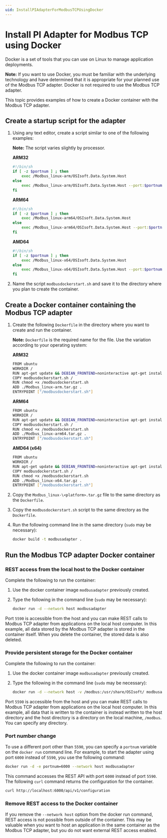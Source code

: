 ```yaml
---
uid: InstallPIAdapterForModbusTCPUsingDocker
---
```


# Install PI Adapter for Modbus TCP using Docker

Docker is a set of tools that you can use on Linux to manage application deployments.

**Note:** If you want to use Docker, you must be familiar with the underlying technology and have determined that it is appropriate for your planned use of the Modbus TCP adapter. Docker is not required to use  the Modbus TCP adapter.

This topic provides examples of how to create a Docker container with the Modbus TCP adapter.

## Create a startup script for the adapter

1. Using any text editor, create a script similar to one of the following examples:

	**Note:** The script varies slightly by processor.

	**ARM32**

	```bash
	#!/bin/sh
	if [ -z $portnum ] ; then
		exec /Modbus_linux-arm/OSIsoft.Data.System.Host
	else
		exec /Modbus_linux-arm/OSIsoft.Data.System.Host --port:$portnum
	fi
	```

	**ARM64**

	```bash
	#!/bin/sh
	if [ -z $portnum ] ; then
		exec /Modbus_linux-arm64/OSIsoft.Data.System.Host
	else
		exec /Modbus_linux-arm64/OSIsoft.Data.System.Host --port:$portnum
	fi
	```

	**AMD64**
			
	```bash
	#!/bin/sh
	if [ -z $portnum ] ; then
		exec /Modbus_linux-x64/OSIsoft.Data.System.Host
	else
		exec /Modbus_linux-x64/OSIsoft.Data.System.Host --port:$portnum
	fi
	```
	
2. Name the script `modbusdockerstart.sh` and save it to the directory where you plan to create the container.

## Create a Docker container containing the Modbus TCP adapter

1. Create the following `Dockerfile` in the directory where you want to create and run the container.

	**Note:** `Dockerfile` is the required name for the file. Use the variation according to your operating system:

	**ARM32**

	```bash
	FROM ubuntu
	WORKDIR /
	RUN apt-get update && DEBIAN_FRONTEND=noninteractive apt-get install -y ca-certificates libicu60 libssl1.1 curl
	COPY modbusdockerstart.sh /
	RUN chmod +x /modbusdockerstart.sh
	ADD ./Modbus_linux-arm.tar.gz .
	ENTRYPOINT ["/modbusdockerstart.sh"]
	```
	**ARM64**

	```bash
	FROM ubuntu
	WORKDIR /
	RUN apt-get update && DEBIAN_FRONTEND=noninteractive apt-get install -y ca-certificates libicu66 libssl1.1 curl
	COPY modbusdockerstart.sh /
	RUN chmod +x /modbusdockerstart.sh
	ADD ./Modbus_linux-arm64.tar.gz .
	ENTRYPOINT ["/modbusdockerstart.sh"]
	```

	**AMD64 (x64)**

	```bash
	FROM ubuntu
	WORKDIR /
	RUN apt-get update && DEBIAN_FRONTEND=noninteractive apt-get install -y ca-certificates libicu66 libssl1.1 curl
	COPY modbusdockerstart.sh /
	RUN chmod +x /modbusdockerstart.sh
	ADD ./Modbus_linux-x64.tar.gz .
	ENTRYPOINT ["/modbusdockerstart.sh"]
	```

2. Copy the `Modbus_linux-\<platform>.tar.gz` file to the same directory as the `Dockerfile`.

3. Copy the `modbusdockerstart.sh` script to the same directory as the `Dockerfile`.

4. Run the following command line in the same directory (`sudo` may be necessary):

	```bash
	docker build -t modbusadapter .
	```

## Run the Modbus TCP adapter Docker container

### REST access from the local host to the Docker container

Complete the following to run the container:

1. Use the docker container image `modbusadapter` previously created.
2. Type the following in the command line (`sudo` may be necessary):

	```bash
	docker run -d --network host modbusadapter
	```

Port `5590` is accessible from the host and you can make REST calls to Modbus TCP adapter from applications on the local host computer. In this example, all data stored by the Modbus TCP adapter is stored in the container itself. When you delete the container, the stored data is also deleted.

### Provide persistent storage for the Docker container

Complete the following to run the container:

1. Use the docker container image `modbusadapter` previously created.
2. Type the following in the command line (`sudo` may be necessary):

	```bash
	docker run -d --network host -v /modbus:/usr/share/OSIsoft/ modbusadapter
	```

Port `5590` is accessible from the host and you can make REST calls to Modbus TCP adapter from applications on the local host computer. In this example, all data that is written to the container is instead written to the host directory and the host directory is a directory on the local machine, `/modbus`. You can specify any directory.

### Port number change

To use a different port other than `5590`, you can specify a `portnum` variable on the `docker run` command line. For example, to start the adapter using port `6000` instead of `5590`, you use the following command:

```bash
docker run -d -e portnum=6000 --network host modbusadapter
```

This command accesses the REST API with port `6000` instead of port `5590`. The following `curl` command returns the configuration for the container.

```bash
curl http://localhost:6000/api/v1/configuration
```

### Remove REST access to the Docker container

If you remove the `--network host` option from the docker run command, REST access is not possible from outside of the container. This may be valuable when you want to host an application in the same container as the Modbus TCP adapter, but you do not want external REST access enabled.
